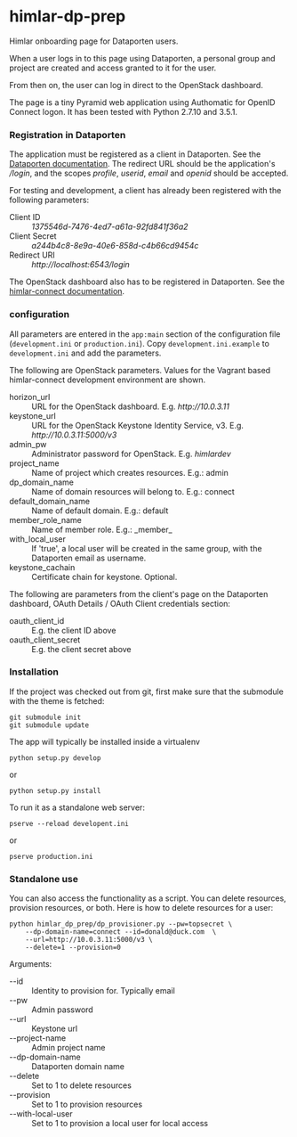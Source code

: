 # himlar-dp-prep

Himlar onboarding page for Dataporten users.

When a user logs in to this page using Dataporten, a personal group
and project are created and access granted to it for the user.

From then on, the user can log in direct to the OpenStack dashboard.

The page is a tiny Pyramid web application using Authomatic for OpenID
Connect logon. It has been tested with Python 2.7.10 and 3.5.1.

### Registration in Dataporten

The application must be registered as a client in Dataporten. See
the [Dataporten documentation](http://feideconnect.no/docs/authorization/#register). The redirect URL
should be the application's _/login_, and the scopes _profile_, _userid_,
_email_ and _openid_ should be accepted.

For testing and development, a client has already been registered with
the following parameters: 
<dl>
<dt>Client ID<dt>
<dd><em>1375546d-7476-4ed7-a61a-92fd841f36a2</em></dd>
<dt>Client Secret<dt>
<dd><em>a244b4c8-8e9a-40e6-858d-c4b66cd9454c</em></dd>
<dt>Redirect URI<dt>
<dd><em>http://localhost:6543/login</em></dd>
</dl>

The OpenStack dashboard also has to be registered in Dataporten. See
the [himlar-connect documentation](https://github.com/norcams/himlar-connect#to-register-the-dev-env-horizonkeystone-in-connect).

###  configuration

All parameters are entered in the `app:main` section of the
configuration file (`development.ini` or `production.ini`). Copy
`development.ini.example` to `development.ini` and add the parameters.

The following are OpenStack parameters. Values for the Vagrant based himlar-connect
development environment are shown.

<dl>
<dt>horizon_url</dt>
<dd>URL for the OpenStack dashboard. E.g. <em>http://10.0.3.11</em></dd>
<dt>keystone_url</dt>
<dd>URL for the OpenStack Keystone Identity Service, v3. E.g. <em>http://10.0.3.11:5000/v3</em></dd>
<dt>admin_pw</dt>
<dd>Administrator password for OpenStack. E.g. <em>himlardev</em></dd>
<dt>project_name</dt>
<dd>Name of project which creates resources. E.g.: admin</dd>
<dt>dp_domain_name</dt>
<dd>Name of domain resources will belong to. E.g.: connect</dd>
<dt>default_domain_name</dt>
<dd>Name of default domain. E.g.: default</dd>
<dt>member_role_name</dt>
<dd>Name of member role. E.g.: _member_</dd>
<dt>with_local_user</dt>
<dd>If 'true', a local user will be created in the same group, with
the Dataporten email as username.</dd>
<dt>keystone_cachain</dt>
<dd>Certificate chain for keystone. Optional.</dd>
</dl>

The following are parameters from the client's page on the Dataporten
dashboard, OAuth Details / OAuth Client credentials
section:

<dl>
<dt>oauth_client_id</dt>
<dd>E.g. the client ID above</dd>
<dt>oauth_client_secret</dt>
<dd>E.g. the client secret above</em></dd>
</dl>

### Installation

If the project was checked out from git, first make sure that the
submodule with the theme is fetched:

    git submodule init
    git submodule update

The app will typically be installed inside a virtualenv

    python setup.py develop

or

    python setup.py install

To run it as a standalone web server:

    pserve --reload developent.ini

or

    pserve production.ini

### Standalone use

You can also access the functionality as a script. You can delete
resources, provision resources, or both. Here is how to delete
resources for a user:

    python himlar_dp_prep/dp_provisioner.py --pw=topsecret \
        --dp-domain-name=connect --id=donald@duck.com  \
        --url=http://10.0.3.11:5000/v3 \
        --delete=1 --provision=0

Arguments:

<dl>
<dt>--id</dt>
<dd>Identity to provision for. Typically email</dd>
<dt>--pw</dt>
<dd>Admin password</dd>
<dt>--url</dt>
<dd>Keystone url</dd>
<dt>--project-name</dt>
<dd>Admin project name</dd>
<dt>--dp-domain-name</dt>
<dd>Dataporten domain name</dd>
<dt>--delete</dt>
<dd>Set to 1 to delete resources</dd>
<dt>--provision</dt>
<dd>Set to 1 to provision resources</dd>
<dt>--with-local-user</dt>
<dd>Set to 1 to provision a local user for local access</dd>
</dl>

